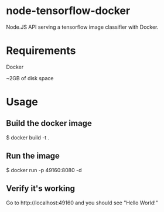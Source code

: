 # node-tensorflow-docker

Node.JS API serving a tensorflow image classifier with Docker.

# Requirements

Docker

~2GB of disk space

# Usage

## Build the docker image

$ docker build -t <name-of-your-image> .

## Run the image

$ docker run -p 49160:8080 -d <name-of-your-image>

## Verify it's working

Go to http://localhost:49160 and you should see "Hello World!"
